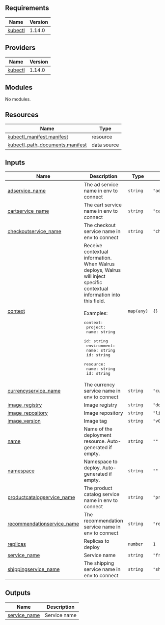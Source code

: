 ## Requirements

| Name | Version |
|------|---------|
| <a name="requirement_kubectl"></a> [kubectl](#requirement\_kubectl) | 1.14.0 |

## Providers

| Name | Version |
|------|---------|
| <a name="provider_kubectl"></a> [kubectl](#provider\_kubectl) | 1.14.0 |

## Modules

No modules.

## Resources

| Name | Type |
|------|------|
| [kubectl_manifest.manifest](https://registry.terraform.io/providers/gavinbunney/kubectl/1.14.0/docs/resources/manifest) | resource |
| [kubectl_path_documents.manifest](https://registry.terraform.io/providers/gavinbunney/kubectl/1.14.0/docs/data-sources/path_documents) | data source |

## Inputs

| Name | Description | Type | Default | Required |
|------|-------------|------|---------|:--------:|
| <a name="input_adservice_name"></a> [adservice\_name](#input\_adservice\_name) | The ad service name in env to connect | `string` | `"adservice"` | no |
| <a name="input_cartservice_name"></a> [cartservice\_name](#input\_cartservice\_name) | The cart service name in env to connect | `string` | `"cartservice"` | no |
| <a name="input_checkoutservice_name"></a> [checkoutservice\_name](#input\_checkoutservice\_name) | The checkout service name in env to connect | `string` | `"checkoutservice"` | no |
| <a name="input_context"></a> [context](#input\_context) | Receive contextual information. When Walrus deploys, Walrus will inject specific contextual information into this field.<br><br>Examples:<pre>context:<br>  project:<br>    name: string<br>    id: string<br>  environment:<br>    name: string<br>    id: string<br>  resource:<br>    name: string<br>    id: string</pre> | `map(any)` | `{}` | no |
| <a name="input_currencyservice_name"></a> [currencyservice\_name](#input\_currencyservice\_name) | The currency service name in env to connect | `string` | `"currencyservice"` | no |
| <a name="input_image_registry"></a> [image\_registry](#input\_image\_registry) | Image registry | `string` | `"docker.io"` | no |
| <a name="input_image_repository"></a> [image\_repository](#input\_image\_repository) | Image repository | `string` | `"liyinlin"` | no |
| <a name="input_image_version"></a> [image\_version](#input\_image\_version) | Image tag | `string` | `"v0.8.0"` | no |
| <a name="input_name"></a> [name](#input\_name) | Name of the deployment resource. Auto-generated if empty. | `string` | `""` | no |
| <a name="input_namespace"></a> [namespace](#input\_namespace) | Namespace to deploy. Auto-generated if empty. | `string` | `""` | no |
| <a name="input_productcatalogservice_name"></a> [productcatalogservice\_name](#input\_productcatalogservice\_name) | The product catalog service name in env to connect | `string` | `"productcatalogservice"` | no |
| <a name="input_recommendationservice_name"></a> [recommendationservice\_name](#input\_recommendationservice\_name) | The recommendation service name in env to connect | `string` | `"recommendationservice"` | no |
| <a name="input_replicas"></a> [replicas](#input\_replicas) | Replicas to deploy | `number` | `1` | no |
| <a name="input_service_name"></a> [service\_name](#input\_service\_name) | Service name | `string` | `"frontend"` | no |
| <a name="input_shippingservice_name"></a> [shippingservice\_name](#input\_shippingservice\_name) | The shipping service name in env to connect | `string` | `"shippingservice"` | no |

## Outputs

| Name | Description |
|------|-------------|
| <a name="output_service_name"></a> [service\_name](#output\_service\_name) | Service name |
